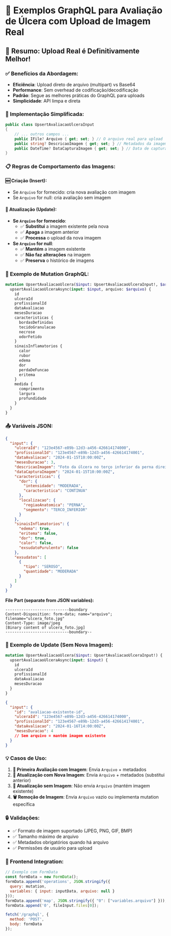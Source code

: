 # 📸 **Exemplos GraphQL para Avaliação de Úlcera com Upload de Imagem Real**

## 🎯 **Resumo: Upload Real é Definitivamente Melhor!**

### **✅ Benefícios da Abordagem:**
- **Eficiência**: Upload direto de arquivo (multipart) vs Base64
- **Performance**: Sem overhead de codificação/decodificação
- **Padrão**: Segue as melhores práticas do GraphQL para uploads
- **Simplicidade**: API limpa e direta

### **🔧 Implementação Simplificada:**
```csharp
public class UpsertAvaliacaoUlceraInput
{
    // ... outros campos ...
    public IFile? Arquivo { get; set; } // O arquivo real para upload
    public string? DescricaoImagem { get; set; } // Metadados da imagem
    public DateTime? DataCapturaImagem { get; set; } // Data de captura
}
```

### **📋 Regras de Comportamento das Imagens:**

#### **🆕 Criação (Insert):**
- Se `Arquivo` for fornecido: cria nova avaliação com imagem
- Se `Arquivo` for null: cria avaliação sem imagem

#### **🔄 Atualização (Update):**
- **Se `Arquivo` for fornecido**: 
  - ✅ **Substitui** a imagem existente pela nova
  - ✅ **Apaga** a imagem anterior
  - ✅ **Processa** o upload da nova imagem
- **Se `Arquivo` for null**: 
  - ✅ **Mantém** a imagem existente
  - ✅ **Não faz alterações** na imagem
  - ✅ **Preserva** o histórico de imagens

### **🚀 Exemplo de Mutation GraphQL:**

```graphql
mutation UpsertAvaliacaoUlcera($input: UpsertAvaliacaoUlceraInput!, $arquivo: Upload!) {
  upsertAvaliacaoUlceraAsync(input: $input, arquivo: $arquivo) {
    id
    ulceraId
    profissionalId
    dataAvaliacao
    mesesDuracao
    caracteristicas {
      bordasDefinidas
      tecidoGranulacao
      necrose
      odorFetido
    }
    sinaisInflamatorios {
      calor
      rubor
      edema
      dor
      perdaDeFuncao
      eritema
    }
    medida {
      comprimento
      largura
      profundidade
    }
  }
}
```

### **📤 Variáveis JSON:**
```json
{
  "input": {
    "ulceraId": "123e4567-e89b-12d3-a456-426614174000",
    "profissionalId": "123e4567-e89b-12d3-a456-426614174001",
    "dataAvaliacao": "2024-01-15T10:00:00Z",
    "mesesDuracao": 3,
    "descricaoImagem": "Foto da úlcera no terço inferior da perna direita",
    "dataCapturaImagem": "2024-01-15T10:00:00Z",
    "caracteristicas": {
      "dor": {
        "intensidade": "MODERADA",
        "caracteristica": "CONTINUA"
      },
      "localizacao": {
        "regiaoAnatomica": "PERNA",
        "segmento": "TERCO_INFERIOR"
      }
    },
    "sinaisInflamatorios": {
      "edema": true,
      "eritema": false,
      "dor": true,
      "calor": false,
      "exsudatoPurulento": false
    },
    "exsudatos": [
      {
        "tipo": "SEROSO",
        "quantidade": "MODERADA"
      }
    ]
  }
}
```

**File Part (separate from JSON variables):**
```
----------------------------boundary
Content-Disposition: form-data; name="arquivo"; filename="ulcera_foto.jpg"
Content-Type: image/jpeg
[Binary content of ulcera_foto.jpg]
----------------------------boundary--
```

### **🔄 Exemplo de Update (Sem Nova Imagem):**

```graphql
mutation UpsertAvaliacaoUlcera($input: UpsertAvaliacaoUlceraInput!) {
  upsertAvaliacaoUlceraAsync(input: $input) {
    id
    ulceraId
    profissionalId
    dataAvaliacao
    mesesDuracao
  }
}
```

```json
{
  "input": {
    "id": "avaliacao-existente-id",
    "ulceraId": "123e4567-e89b-12d3-a456-426614174000",
    "profissionalId": "123e4567-e89b-12d3-a456-426614174001",
    "dataAvaliacao": "2024-01-16T14:00:00Z",
    "mesesDuracao": 4
    // Sem arquivo = mantém imagem existente
  }
}
```

### **💡 Casos de Uso:**

1. **📸 Primeira Avaliação com Imagem**: Envia `Arquivo` + metadados
2. **🔄 Atualização com Nova Imagem**: Envia `Arquivo` + metadados (substitui anterior)
3. **📝 Atualização sem Imagem**: Não envia `Arquivo` (mantém imagem existente)
4. **🗑️ Remoção de Imagem**: Envia `Arquivo` vazio ou implementa mutation específica

### **🔒 Validações:**
- ✅ Formato de imagem suportado (JPEG, PNG, GIF, BMP)
- ✅ Tamanho máximo de arquivo
- ✅ Metadados obrigatórios quando há arquivo
- ✅ Permissões de usuário para upload

### **📱 Frontend Integration:**
```javascript
// Exemplo com FormData
const formData = new FormData();
formData.append('operations', JSON.stringify({
  query: mutation,
  variables: { input: inputData, arquivo: null }
}));
formData.append('map', JSON.stringify({ "0": ["variables.arquivo"] }));
formData.append('0', fileInput.files[0]);

fetch('/graphql', {
  method: 'POST',
  body: formData
});
```
